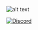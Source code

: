 ![alt text](https://i.imgur.com/ZkazPMo.png)

[![Discord](https://i.imgur.com/OsIeHvB.png)](https://discord.gg/mdAubNB)

